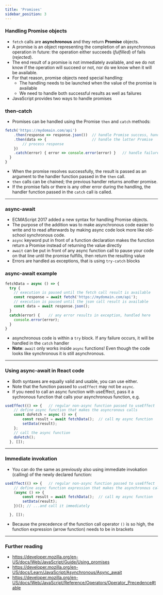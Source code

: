 ```yaml
---
title: 'Promises'
sidebar_position: 3
---
```

### Handling Promise objects
- `fetch` calls are **asynchronous** and they return **Promise** objects.
- A promise is an object representing the completion of an asynchronous operation in future: the operation either succeeds (_fulfilled_) of fails (_rejected_).
- The end result of a promise is not immediately available, and we do not know if the operation will succeed or not, nor do we know when it will be available. 
- For that reason, promise objects need special handling:
    - The handling needs to be launched when the value of the promise is available
    - We need to handle both successful results as well as failures
-  JavaScript provides two ways to handle promises

### then-catch
- Promises can be handled using the Promise `then` and `catch` methods:
```js
fetch('https://mydomain.com/api')
    .then(response => response.json())  // handle Promise success, handling returns Promise
    .then(data => {                     // handle the latter Promise
        // process response
    })
    .catch(error) { error => console.error(error) }   // handle failures
  }
}
```
- When the promise resolves successfully, the result is passed as an argument to the handler function passed in the `then` call.
- `then` calls can be chained; the previous handler returns another promise.
- If the promise fails or there is any other error during the handling, the handler function passed in the `catch` call is called.
---
### async-await
- ECMAScript 2017 added a new syntax for handling Promise objects. 
- The purpose of the addition was to make asynchronous code easier to write and to read afterwards by making async code look more like old-school synchronous code.
- `async` keyword put in front of a function declaration makes the function return a Promise instead of returning the value directly 
- `await` can be put in front of any async function call to pause your code on that line until the promise fulfills, then return the resulting value
- Errors are handled as exceptions, that is using `try-catch` blocks

### async-await example
```js
fetchData = async () => {
  try {
    // execution is paused until the fetch call result is available
    const response = await fetch('https://mydomain.com/api');
    // execution is paused until the json call result is available
    const data = await response.json();
  }
  catch(error) {    // any error results in exception, handled here
    console.error(error);
  }
}
```
- asynchronous code is within a `try` block. If any failure occurs, it will be handled in the `catch` handler
- __Note__: `await` only works inside `async` functions! Even though the code looks like synchronous it is still asynchronous.
---
### Using async-await in React code
- Both syntaxes are equally valid and usable, you can use either.
- Note that the function passed to `useEffect` may not be `async`. 
- If you need to call an async function with useEffect, pass it a sychronous function that calls your asynchronous function, e.g.
```js
useEffect(() => {   // regular non-async function passed to useEffect
    // define async function that makes the asyncronous calls
    const doFetch = async () => {   
        const result = await fetchData();  // call my async function 
        setData(result);
    };
    // call the async function
    doFetch();
  }, []);
```
---
###  Immediate invokation
- You can do the same as previously also using immediate invokation (calling) of the newly declared function:

```js
useEffect(() => {   // regular non-async function passed to useEffect
    // define async function expression that makes the asynchronous calls...
    (async () => {   
        const result = await fetchData();  // call my async function 
        setData(result);
    })(); // ...and call it immediately

  }, []);
```
- Because the precedence of the function call operator `()` is so high, the function expression (arrow function) needs to be in brackets
---
### Further reading
- https://developer.mozilla.org/en-US/docs/Web/JavaScript/Guide/Using_promises
- https://developer.mozilla.org/en-US/docs/Learn/JavaScript/Asynchronous/Async_await
- https://developer.mozilla.org/en-US/docs/Web/JavaScript/Reference/Operators/Operator_Precedence#table